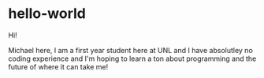 # hello-world

Hi!

Michael here, I am a first year student here at UNL and I have absolutley no coding experience and I'm hoping to learn a ton about programming and the future of where it can take me!
